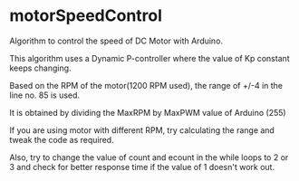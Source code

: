# motorSpeedControl
Algorithm to control the speed of DC Motor with Arduino.

This algorithm uses a Dynamic P-controller where the value of Kp constant keeps changing. 

Based on the RPM of the motor(1200 RPM used), the range of +/-4 in the line no. 85 is used.

It is obtained by dividing the MaxRPM by MaxPWM value of Arduino (255)

If you are using motor with different RPM, try calculating the range and tweak the code as required.

Also, try to change the value of count and ecount in the while loops to 2 or 3 and check for better response time if the value of 1 doesn't work  out.
